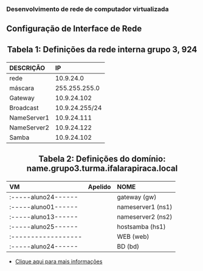 ### Desenvolvimento de rede de computador virtualizada 

## Configuração de Interface de Rede


## <p><center> Tabela 1: Definições da rede interna grupo 3, 924</center></p>

| DESCRIÇÃO   | IP             |
|:------------|:---------------|
| rede        | 10.9.24.0      |
| máscara     | 255.255.255.0  |
| Gateway     | 10.9.24.102    |
| Broadcast   | 10.9.24.255/24 |
| NameServer1 | 10.9.24.111    |
| NameServer2 | 10.9.24.122    |
| Samba       | 10.9.24.102    |


## <p><center> Tabela 2: Definições do domínio: <b>name.grupo3.turma.ifalarapiraca.local</b></center></p>

|        VM         |      Apelido      |               NOME               |
|:------------------|:------------------|:---------------------------------|
|:-----aluno24------|| gateway (gw)      | gw.grupo3.turma924.ifalarapiraca.local    |
|:-----aluno01------|| nameserver1 (ns1) | ns1.grupo3.turma924.ifalarapiraca.local   |
|:-----aluno13------|| nameserver2 (ns2) | ns2.grupo3.turma924.ifalarapiraca.local   |
|:-----aluno25------|| hostsamba   (hs1) | samba.grupo3.turma924.ifalarapiraca.local |
|:------------------|| WEB         (web) | web.grupo3.turma924.ifalarapiraca.local | -->
|:-----aluno24------|| BD           (bd) | bd.grupo3.turma924.ifalarapiraca.local    |

- [Clique aqui para mais informações](https://docs.google.com/spreadsheets/d/1TT7-cRM06TOWbBzxfKRg-lFwDa3uP4gXOLMfidnszJw/edit#gid=680415071)

